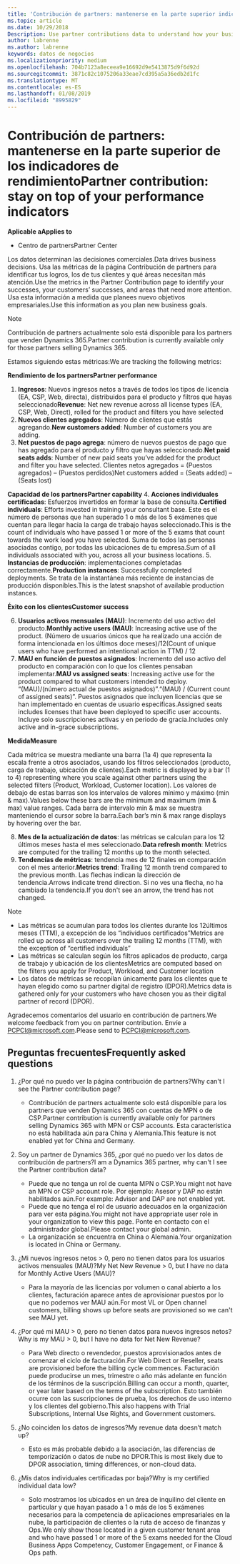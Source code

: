 ```yaml
---
title: 'Contribución de partners: mantenerse en la parte superior indicadores de rendimiento | El centro de partners'
ms.topic: article
ms.date: 10/29/2018
Description: Use partner contributions data to understand how your business is growing and succeeding
author: labrenne
ms.author: labrenne
keywords: datos de negocios
ms.localizationpriority: medium
ms.openlocfilehash: 704b7123a8eceea9e16692d9e5413875d9f6d92d
ms.sourcegitcommit: 3871c82c1075206a33eae7cd395a5a36edb2d1fc
ms.translationtype: MT
ms.contentlocale: es-ES
ms.lasthandoff: 01/08/2019
ms.locfileid: "8995829"
---
```

# <a name="partner-contribution-stay-on-top-of-your-performance-indicators"></a><span data-ttu-id="5af47-103">Contribución de partners: mantenerse en la parte superior de los indicadores de rendimiento</span><span class="sxs-lookup"><span data-stu-id="5af47-103">Partner contribution: stay on top of your performance indicators</span></span>

**<span data-ttu-id="5af47-104">Aplicable a</span><span class="sxs-lookup"><span data-stu-id="5af47-104">Applies to</span></span>**
- <span data-ttu-id="5af47-105">Centro de partners</span><span class="sxs-lookup"><span data-stu-id="5af47-105">Partner Center</span></span>

<span data-ttu-id="5af47-106">Los datos determinan las decisiones comerciales.</span><span class="sxs-lookup"><span data-stu-id="5af47-106">Data drives business decisions.</span></span> <span data-ttu-id="5af47-107">Usa las métricas de la página Contribución de partners para identificar tus logros, los de tus clientes y qué áreas necesitan más atención.</span><span class="sxs-lookup"><span data-stu-id="5af47-107">Use the metrics in the Partner Contribution page to identify your successes, your customers’ successes, and areas that need more attention.</span></span> <span data-ttu-id="5af47-108">Usa esta información a medida que planees nuevo objetivos empresariales.</span><span class="sxs-lookup"><span data-stu-id="5af47-108">Use this information as you plan new business goals.</span></span>

>[!NOTE]
><span data-ttu-id="5af47-109">Contribución de partners actualmente solo está disponible para los partners que venden Dynamics 365.</span><span class="sxs-lookup"><span data-stu-id="5af47-109">Partner contribution is currently available only for those partners selling Dynamics 365.</span></span>

<span data-ttu-id="5af47-110">Estamos siguiendo estas métricas:</span><span class="sxs-lookup"><span data-stu-id="5af47-110">We are tracking the following metrics:</span></span>

**<span data-ttu-id="5af47-111">Rendimiento de los partners</span><span class="sxs-lookup"><span data-stu-id="5af47-111">Partner performance</span></span>**

1. <span data-ttu-id="5af47-112">**Ingresos**: Nuevos ingresos netos a través de todos los tipos de licencia (EA, CSP, Web, directa), distribuidos para el producto y filtros que hayas seleccionado</span><span class="sxs-lookup"><span data-stu-id="5af47-112">**Revenue**: Net new revenue across all license types (EA, CSP, Web, Direct), rolled for the product and filters you have selected</span></span>
2. <span data-ttu-id="5af47-113">**Nuevos clientes agregados**: Número de clientes que estás agregando.</span><span class="sxs-lookup"><span data-stu-id="5af47-113">**New customers added**: Number of customers you are adding.</span></span>
3. <span data-ttu-id="5af47-114">**Net puestos de pago agrega**: número de nuevos puestos de pago que has agregado para el producto y filtro que hayas seleccionado.</span><span class="sxs-lookup"><span data-stu-id="5af47-114">**Net paid seats adds**: Number of new paid seats you’ve added for the product and filter you have selected.</span></span>  <span data-ttu-id="5af47-115">Clientes netos agregados = (Puestos agregados) – (Puestos perdidos)</span><span class="sxs-lookup"><span data-stu-id="5af47-115">Net customers added = (Seats added) – (Seats lost)</span></span> 

**<span data-ttu-id="5af47-116">Capacidad de los partners</span><span class="sxs-lookup"><span data-stu-id="5af47-116">Partner capability</span></span>**
4. <span data-ttu-id="5af47-117">**Acciones individuales certificadas**: Esfuerzos invertidos en formar la base de consulta.</span><span class="sxs-lookup"><span data-stu-id="5af47-117">**Certified individuals**: Efforts invested in training your consultant base.</span></span> <span data-ttu-id="5af47-118">Este es el número de personas que han superado 1 o más de los 5 exámenes que cuentan para llegar hacia la carga de trabajo hayas seleccionado.</span><span class="sxs-lookup"><span data-stu-id="5af47-118">This is the count of individuals who have passed 1 or more of the 5 exams that count towards the work load you have selected.</span></span> <span data-ttu-id="5af47-119">Suma de todos las personas asociadas contigo, por todas las ubicaciones de tu empresa.</span><span class="sxs-lookup"><span data-stu-id="5af47-119">Sum of all individuals associated with you, across all your business locations.</span></span>
5. <span data-ttu-id="5af47-120">**Instancias de producción**: implementaciones completadas correctamente.</span><span class="sxs-lookup"><span data-stu-id="5af47-120">**Production instances**: Successfully completed deployments.</span></span> <span data-ttu-id="5af47-121">Se trata de la instantánea más reciente de instancias de producción disponibles.</span><span class="sxs-lookup"><span data-stu-id="5af47-121">This is the latest snapshot of available production instances.</span></span>

**<span data-ttu-id="5af47-122">Éxito con los clientes</span><span class="sxs-lookup"><span data-stu-id="5af47-122">Customer success</span></span>**

6.  <span data-ttu-id="5af47-123">**Usuarios activos mensuales (MAU)**: Incremento del uso activo del producto.</span><span class="sxs-lookup"><span data-stu-id="5af47-123">**Monthly active users (MAU)**: Increasing active use of the product.</span></span>
<span data-ttu-id="5af47-124">(Número de usuarios únicos que ha realizado una acción de forma intencionada en los últimos doce meses)/12</span><span class="sxs-lookup"><span data-stu-id="5af47-124">(Count of unique users who have performed an intentional action in TTM) / 12</span></span>
7. <span data-ttu-id="5af47-125">**MAU en función de puestos asignados**: Incremento del uso activo del producto en comparación con lo que los clientes pensaban implementar.</span><span class="sxs-lookup"><span data-stu-id="5af47-125">**MAU vs assigned seats**: Increasing active use for the product compared to what customers intended to deploy.</span></span> <span data-ttu-id="5af47-126">“(MAU)/(número actual de puestos asignados)”.</span><span class="sxs-lookup"><span data-stu-id="5af47-126">“(MAU) / (Current count of assigned seats)”.</span></span> <span data-ttu-id="5af47-127">Puestos asignados que incluyen licencias que se han implementado en cuentas de usuario específicas.</span><span class="sxs-lookup"><span data-stu-id="5af47-127">Assigned seats includes licenses that have been deployed to specific user accounts.</span></span>  <span data-ttu-id="5af47-128">Incluye solo suscripciones activas y en periodo de gracia.</span><span class="sxs-lookup"><span data-stu-id="5af47-128">Includes only active and in-grace subscriptions.</span></span> 


**<span data-ttu-id="5af47-129">Medida</span><span class="sxs-lookup"><span data-stu-id="5af47-129">Measure</span></span>**

<span data-ttu-id="5af47-130">Cada métrica se muestra mediante una barra (1a 4) que representa la escala frente a otros asociados, usando los filtros seleccionados (producto, carga de trabajo, ubicación de clientes).</span><span class="sxs-lookup"><span data-stu-id="5af47-130">Each metric is displayed by a bar (1 to 4) representing where you scale against other partners using the selected filters (Product, Workload, Customer location).</span></span> <span data-ttu-id="5af47-131">Los valores de debajo de estas barras son los intervalos de valores mínimo y máximo (min & max).</span><span class="sxs-lookup"><span data-stu-id="5af47-131">Values below these bars are the minimum and maximum (min & max) value ranges.</span></span> <span data-ttu-id="5af47-132">Cada barra de intervalo min & max se muestra manteniendo el cursor sobre la barra.</span><span class="sxs-lookup"><span data-stu-id="5af47-132">Each bar’s min & max range displays by hovering over the bar.</span></span>  

8. <span data-ttu-id="5af47-133">**Mes de la actualización de datos**: las métricas se calculan para los 12 últimos meses hasta el mes seleccionado.</span><span class="sxs-lookup"><span data-stu-id="5af47-133">**Data refresh month**: Metrics are computed for the trailing 12 months up to the month selected.</span></span>
9. <span data-ttu-id="5af47-134">**Tendencias de métricas**: tendencia mes de 12 finales en comparación con el mes anterior.</span><span class="sxs-lookup"><span data-stu-id="5af47-134">**Metrics trend**: Trailing 12 month trend compared to the previous month.</span></span> <span data-ttu-id="5af47-135">Las flechas indican la dirección de tendencia.</span><span class="sxs-lookup"><span data-stu-id="5af47-135">Arrows indicate trend direction.</span></span> <span data-ttu-id="5af47-136">Si no ves una flecha, no ha cambiado la tendencia.</span><span class="sxs-lookup"><span data-stu-id="5af47-136">If you don't see an arrow, the trend has not changed.</span></span>

>[!NOTE] 
>- <span data-ttu-id="5af47-137">Las métricas se acumulan para todos los clientes durante los 12últimos meses (TTM), a excepción de los “individuos certificados”</span><span class="sxs-lookup"><span data-stu-id="5af47-137">Metrics are rolled up across all customers over the trailing 12 months (TTM), with the exception of “certified individuals”</span></span>        
>- <span data-ttu-id="5af47-138">Las métricas se calculan según los filtros aplicados de producto, carga de trabajo y ubicación de los clientes</span><span class="sxs-lookup"><span data-stu-id="5af47-138">Metrics are computed based on the filters you apply for Product, Workload, and Customer location</span></span>
>- <span data-ttu-id="5af47-139">Los datos de métricas se recopilan únicamente para los clientes que te hayan elegido como su partner digital de registro (DPOR).</span><span class="sxs-lookup"><span data-stu-id="5af47-139">Metrics data is gathered only for your customers who have chosen you as their digital partner of record (DPOR).</span></span> 

<span data-ttu-id="5af47-140">Agradecemos comentarios del usuario en contribución de partners.</span><span class="sxs-lookup"><span data-stu-id="5af47-140">We welcome feedback from you on partner contribution.</span></span> <span data-ttu-id="5af47-141">Envíe a PCPCI@microsoft.com.</span><span class="sxs-lookup"><span data-stu-id="5af47-141">Please send to PCPCI@microsoft.com.</span></span>  

## <a name="frequently-asked-questions"></a><span data-ttu-id="5af47-142">Preguntas frecuentes</span><span class="sxs-lookup"><span data-stu-id="5af47-142">Frequently asked questions</span></span>

1. <span data-ttu-id="5af47-143">¿Por qué no puedo ver la página contribución de partners?</span><span class="sxs-lookup"><span data-stu-id="5af47-143">Why can't I see the Partner contribution page?</span></span>
    - <span data-ttu-id="5af47-144">Contribución de partners actualmente solo está disponible para los partners que venden Dynamics 365 con cuentas de MPN o de CSP.</span><span class="sxs-lookup"><span data-stu-id="5af47-144">Partner contribution is currently available only for partners selling Dynamics 365 with MPN or CSP accounts.</span></span> <span data-ttu-id="5af47-145">Esta característica no está habilitada aún para China y Alemania.</span><span class="sxs-lookup"><span data-stu-id="5af47-145">This feature is not enabled yet for China and Germany.</span></span>
2. <span data-ttu-id="5af47-146">Soy un partner de Dynamics 365, ¿por qué no puedo ver los datos de contribución de partners?</span><span class="sxs-lookup"><span data-stu-id="5af47-146">I am a Dynamics 365 partner, why can't I see the Partner contribution data?</span></span>
    - <span data-ttu-id="5af47-147">Puede que no tenga un rol de cuenta MPN o CSP.</span><span class="sxs-lookup"><span data-stu-id="5af47-147">You might not have an MPN or CSP account role.</span></span> <span data-ttu-id="5af47-148">Por ejemplo: Asesor y DAP no están habilitados aún.</span><span class="sxs-lookup"><span data-stu-id="5af47-148">For example: Advisor and DAP are not enabled yet.</span></span>  
    - <span data-ttu-id="5af47-149">Puede que no tenga el rol de usuario adecuados en la organización para ver esta página.</span><span class="sxs-lookup"><span data-stu-id="5af47-149">You might not have appropriate user role in your organization to view this page.</span></span> <span data-ttu-id="5af47-150">Ponte en contacto con el administrador global.</span><span class="sxs-lookup"><span data-stu-id="5af47-150">Please contact your global admin.</span></span>
    - <span data-ttu-id="5af47-151">La organización se encuentra en China o Alemania.</span><span class="sxs-lookup"><span data-stu-id="5af47-151">Your organization is located in China or Germany.</span></span>

3. <span data-ttu-id="5af47-152">¿Mi nuevos ingresos netos > 0, pero no tienen datos para los usuarios activos mensuales (MAU)?</span><span class="sxs-lookup"><span data-stu-id="5af47-152">My Net New Revenue > 0, but I have no data for Monthly Active Users (MAU)?</span></span>
    - <span data-ttu-id="5af47-153">Para la mayoría de las licencias por volumen o canal abierto a los clientes, facturación aparece antes de aprovisionar puestos por lo que no podemos ver MAU aún.</span><span class="sxs-lookup"><span data-stu-id="5af47-153">For most VL or Open channel customers, billing shows up before seats are provisioned so we can't see MAU yet.</span></span>

4. <span data-ttu-id="5af47-154">¿Por qué mi MAU > 0, pero no tienen datos para nuevos ingresos netos?</span><span class="sxs-lookup"><span data-stu-id="5af47-154">Why is my MAU > 0, but I have no data for Net New Revenue?</span></span>
   - <span data-ttu-id="5af47-155">Para Web directo o revendedor, puestos aprovisionados antes de comenzar el ciclo de facturación.</span><span class="sxs-lookup"><span data-stu-id="5af47-155">For Web Direct or Reseller, seats are provisioned before the billing cycle commences.</span></span> <span data-ttu-id="5af47-156">Facturación puede producirse un mes, trimestre o año más adelante en función de los términos de la suscripción.</span><span class="sxs-lookup"><span data-stu-id="5af47-156">Billing can occur a month, quarter, or year later based on the terms of the subscription.</span></span> <span data-ttu-id="5af47-157">Esto también ocurre con las suscripciones de prueba, los derechos de uso interno y los clientes del gobierno.</span><span class="sxs-lookup"><span data-stu-id="5af47-157">This also happens with Trial Subscriptions, Internal Use Rights, and Government customers.</span></span>
5. <span data-ttu-id="5af47-158">¿No coinciden los datos de ingresos?</span><span class="sxs-lookup"><span data-stu-id="5af47-158">My revenue data doesn’t match up?</span></span>
   - <span data-ttu-id="5af47-159">Esto es más probable debido a la asociación, las diferencias de temporización o datos de nube no DPOR.</span><span class="sxs-lookup"><span data-stu-id="5af47-159">This is most likely due to DPOR association, timing differences, or non-cloud data.</span></span>
6. <span data-ttu-id="5af47-160">¿Mis datos individuales certificadas por baja?</span><span class="sxs-lookup"><span data-stu-id="5af47-160">Why is my certified individual data low?</span></span>
   - <span data-ttu-id="5af47-161">Solo mostramos los ubicados en un área de inquilino del cliente en particular y que hayan pasado a 1 o más de los 5 exámenes necesarios para la competencia de aplicaciones empresariales en la nube, la participación de clientes o la ruta de acceso de finanzas y Ops.</span><span class="sxs-lookup"><span data-stu-id="5af47-161">We only show those located in a given customer tenant area and who have passed 1 or more of the 5 exams needed for the Cloud Business Apps Competency, Customer Engagement, or Finance & Ops path.</span></span>   
